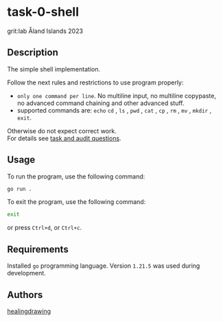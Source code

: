 # task-0-shell
grit:lab Åland Islands 2023

## Description
The simple shell implementation.  

Follow the next rules and restrictions to use program properly:  
- `only one command per line`. No multiline input, no multiline copypaste, no advanced command chaining and other advanced stuff.  
- supported commands are: `echo` `cd` , `ls` , `pwd` , `cat` , `cp` , `rm` , `mv` , `mkdir` , `exit`.  

Otherwise do not expect correct work.  
For details see [task and audit questions](https://github.com/01-edu/public/tree/master/subjects/0-shell).  

## Usage
To run the program, use the following command:  
```bash
go run .
```

To exit the program, use the following command:  
```bash
exit
```
or press `Ctrl+d`, or `Ctrl+c`.  

## Requirements
Installed `go` programming language. Version `1.21.5` was used during development.  

## Authors
[healingdrawing](https://healingdrawing.github.io)  
